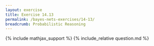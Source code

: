 ```yaml
---
layout: exercise
title: Exercise 14.13
permalink: /bayes-nets-exercises/14-13/
breadcrumb: Probabilistic Reasoning
---
```


{% include mathjax_support %}
{% include_relative question.md %}
